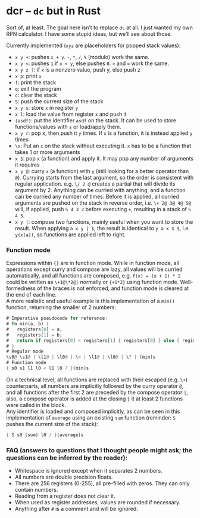 # dcr – `dc` but in Rust
Sort of, at least. The goal here isn’t to replace `dc` at all. I just wanted my own RPN calculator.
I have some stupid ideas, but we’ll see about those.

Currently implemented (`xyz` are placeholders for popped stack values):
- `x y +`: pushes `x + y`. `-`, `*`, `/`, `%` (modulo) work the same.
- `x y <`: pushes `1` if `x < y`, else pushes `0`. `>` and `=` work the same.
- `x y z ?`: if `x` is a nonzero value, push y, else push z
- `x p`: print `x`
- `f`: print the stack
- `q`: exit the program
- `c`: clear the stack
- `S`: push the current size of the stack
- `x y s`: store `x` in register `y`
- `x l`: load the value from register `x` and push it
- `(asdf)`: put the identifier `asdf` on the stack. It can be used to store functions/values with `s` or load/apply them.
- `x y r`: pop x, then push it `y` times. If `x` is a function, it is instead applied `y` times.
- `\x`: Put an `x` on the stack without executing it. `x` has to be a function that takes 1 or more arguments
- `x $`: pop `x` (a function) and apply it. It may pop any number of arguments it requires
- `x y @`: curry `x` (a function) with `y` (still looking for a better operator than `@`). Currying starts from the last argument, so the order is consistent with regular application. e.g. `\/ 2 @` creates a partial that will divide its argument by 2. Anything can be curried with anything, and a function can be curried any number of times. Before it is applied, all curried arguments are pushed on the stack in reverse order, i.e. `\+ 2@ 3@ 4@ 5@` will, if applied, push `5 4 3 2` before executing `+`, resulting in a stack of `5 4 5`.
- `x y |`: compose two functions, mainly useful when you want to store the result. When applying `a x y | $`, the result is identical to `y a x $ $`, i.e. `y(x(a))`, so functions are applied left to right.

### Function mode
Expressions within `{}` are in function mode. While in function mode, all operations except curry and compose are lazy, all values will be curried automatically, and all functions are composed, e.g. `f(x) = (x + 1) * 2` could be written as `\+1@\*2@|` normally or `{+1*2}` using function mode. Well-formedness of the braces is not enforced, and function mode is cleared at the end of each line.  
A more realistic and useful example is this implementation of a `min()` function, returning the smaller of 2 numbers:
```rs
# Imperative pseudocode for reference:
# fn min(a, b) {
#   registers[0] = a;
#   registers[1] = b;
#   return if registers[0] < registers[1] { registers[0] } else { registers[1] }
# }
# Regular mode
\s0@ \s1@ | \l1@ | \l0@ | \< | \l1@ | \l0@ | \? | (min)s
# Function mode
{ s0 s1 l1 l0 < l1 l0 ? }(min)s
```

On a technical level, all functions are replaced with their escaped (e.g. `\+`) counterparts, all numbers are implicitly followed by the curry operator `@`, and all functions after the first 2 are preceded by the compose operator `|`, also, a compose operator is added at the closing `}` it at least 2 functions were called in the block.  
Any identifier is loaded and composed implicitly, as can be seen in this implementation of `average` using an existing `sum` function (reminder: `S` pushes the current size of the stack):
```rs
{ S s0 (sum) l0 / }(average)s
```

### FAQ (answers to questions that I thought people might ask; the questions can be inferred by the reader):
- Whitespace is ignored except when it separates 2 numbers.
- All numbers are double precision floats.
- There are 256 registers (0-255), all pre-filled with zeros. They can only contain numbers.
- Reading from a register does not clear it.
- When used as register addresses, values are rounded if necessary.
- Anything after `#` is a comment and will be ignored.
